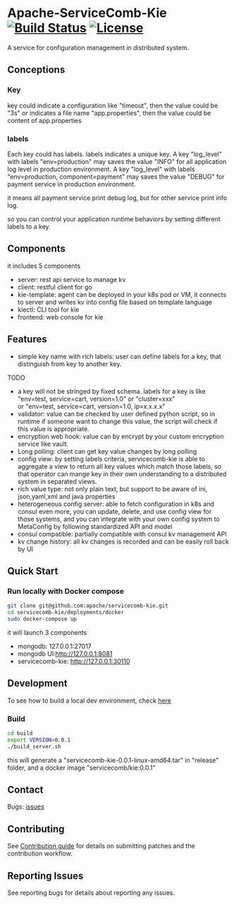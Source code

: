# Apache-ServiceComb-Kie [![Build Status](https://travis-ci.org/apache/servicecomb-pack.svg?branch=master)](https://travis-ci.org/apache/servicecomb-pack?branch=master) [![License](https://img.shields.io/badge/license-Apache%202-4EB1BA.svg)](https://www.apache.org/licenses/LICENSE-2.0.html)

A service for configuration management in distributed system.

## Conceptions

### Key
key could indicate a configuration like "timeout",
then the value could be "3s"
or indicates a file name "app.properties", 
then the value could be content of app.properties

### labels
Each key could has labels. labels indicates a unique key.
A key "log_level" with labels "env=production" 
may saves the value "INFO" for all application log level in production environment.
A key "log_level" with labels "env=production, component=payment" 
may saves the value "DEBUG" for payment service in production environment.

it means all payment service print debug log, but for other service print info log.

so you can control your application runtime behaviors 
by setting different labels to a key.



## Components
it includes 5 components

- server: rest api service to manage kv
- client: restful client for go
- kie-template: agent can be deployed in your k8s pod 
or VM, it connects to server and writes kv into config file 
based on template language
- kiectl: CLI tool for kie
- frontend: web console for kie

## Features
- simple key name with rich labels: user can define labels for a key, 
that distinguish from key to another key.  

TODO

- a key will not be stringed by fixed schema. 
labels for a key is like "env=test, service=cart, version=1.0" or "cluster=xxx"  
or "env=test, service=cart, version=1.0, ip=x.x.x.x"
- validator: value can be checked by user defined python script, 
so in runtime if someone want to change this value, 
the script will check if this value is appropriate.
- encryption web hook: value can by encrypt 
by your custom encryption service like vault.
- Long polling: client can get key value changes by long polling
- config view: by setting labels criteria, servicecomb-kie 
is able to aggregate a view to return all key values which match those labels, 
so that operator can mange key in their own understanding 
to a distributed system in separated views.
- rich value type: not only plain text, but support to be aware of ini, json,yaml,xml and java properties
- heterogeneous config server: able to fetch configuration in k8s and consul 
 even more, you can update, delete, 
 and use config view for those systems, 
 and you can integrate with your own config system to MetaConfig by 
 following standardized API and model
- consul compatible: partially compatible with consul kv management API
- kv change history: all kv changes is recorded and can be easily roll back by UI
## Quick Start

### Run locally with Docker compose

```bash
git clone git@github.com:apache/servicecomb-kie.git
cd servicecomb-kie/deployments/docker
sudo docker-compose up
```
it will launch 3 components 
- mongodb: 127.0.0.1:27017
- mongodb UI:http://127.0.0.1:8081
- servicecomb-kie: http://127.0.0.1:30110


## Development
To see how to build a local dev environment, check [here](examples/dev)

### Build
```bash
cd build
export VERSION=0.0.1
./build_server.sh
```

this will generate a "servicecomb-kie-0.0.1-linux-amd64.tar" in "release" folder,
and a docker image "servicecomb/kie:0.0.1"

## Contact

Bugs: [issues](https://issues.apache.org/jira/browse/SCB)

## Contributing

See [Contribution guide](/CONTRIBUTING.md) for details on submitting patches and the contribution workflow.

## Reporting Issues

See reporting bugs for details about reporting any issues.
